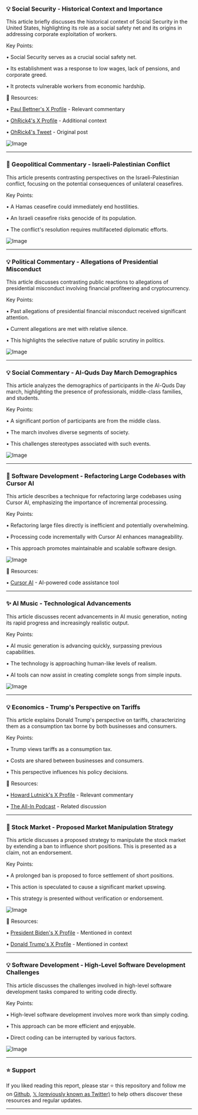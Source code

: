 ### 💡 Social Security - Historical Context and Importance

This article briefly discusses the historical context of Social Security in the United States, highlighting its role as a social safety net and its origins in addressing corporate exploitation of workers.


Key Points:

• Social Security serves as a crucial social safety net.


• Its establishment was a response to low wages, lack of pensions, and corporate greed.


• It protects vulnerable workers from economic hardship.



🔗 Resources:

• [Paul Bettner's X Profile](https://x.com/paulbettner) - Relevant commentary


• [OhRick4's X Profile](https://x.com/OhRick4) - Additional context


• [OhRick4's Tweet](https://x.com/OhRick4/status/1903889934638817445) - Original post


![Image](https://pbs.twimg.com/media/Gmx8RENaAAA31-j?format=jpg&name=small)


---

### 🤖 Geopolitical Commentary - Israeli-Palestinian Conflict

This article presents contrasting perspectives on the Israeli-Palestinian conflict, focusing on the potential consequences of unilateral ceasefires.


Key Points:

• A Hamas ceasefire could immediately end hostilities.


• An Israeli ceasefire risks genocide of its population.


• The conflict's resolution requires multifaceted diplomatic efforts.



![Image](https://pbs.twimg.com/media/Gmx_W_nakAAxgRf?format=jpg&name=small)


---

### 💡 Political Commentary - Allegations of Presidential Misconduct

This article discusses contrasting public reactions to allegations of presidential misconduct involving financial profiteering and cryptocurrency.


Key Points:

•  Past allegations of presidential financial misconduct received significant attention.


•  Current allegations are met with relative silence.


•  This highlights the selective nature of public scrutiny in politics.



![Image](https://pbs.twimg.com/media/Gmw77iZbEAAtgmR?format=jpg&name=small)


---

### 💡 Social Commentary - Al-Quds Day March Demographics

This article analyzes the demographics of participants in the Al-Quds Day march, highlighting the presence of professionals, middle-class families, and students.


Key Points:

• A significant portion of participants are from the middle class.


•  The march involves diverse segments of society.


• This challenges stereotypes associated with such events.



![Image](https://pbs.twimg.com/media/Gmxzf2ibAAABjad?format=jpg&name=small)


---

### 🚀 Software Development - Refactoring Large Codebases with Cursor AI

This article describes a technique for refactoring large codebases using Cursor AI, emphasizing the importance of incremental processing.


Key Points:

• Refactoring large files directly is inefficient and potentially overwhelming.


•  Processing code incrementally with Cursor AI enhances manageability.


• This approach promotes maintainable and scalable software design.



![Image](https://pbs.twimg.com/media/Gmw0biLWYAAdfcA?format=jpg&name=small)

🔗 Resources:

• [Cursor AI](https://x.com/cursor_ai) - AI-powered code assistance tool


---

### ✨ AI Music - Technological Advancements

This article discusses recent advancements in AI music generation, noting its rapid progress and increasingly realistic output.


Key Points:

• AI music generation is advancing quickly, surpassing previous capabilities.


•  The technology is approaching human-like levels of realism.


• AI tools can now assist in creating complete songs from simple inputs.


![Image](https://pbs.twimg.com/ext_tw_video_thumb/1903921125353988098/pu/img/uANVdNHYufL3x4ni.jpg)


---

### 💡 Economics - Trump's Perspective on Tariffs

This article explains Donald Trump's perspective on tariffs, characterizing them as a consumption tax borne by both businesses and consumers.


Key Points:

• Trump views tariffs as a consumption tax.


•  Costs are shared between businesses and consumers.


• This perspective influences his policy decisions.


🔗 Resources:

• [Howard Lutnick's X Profile](https://x.com/howardlutnick) - Relevant commentary


• [The All-In Podcast](https://x.com/theallinpod/status/1902839463971037593) - Related discussion


---

### 🚀 Stock Market - Proposed Market Manipulation Strategy

This article discusses a proposed strategy to manipulate the stock market by extending a ban to influence short positions.  This is presented as a claim, not an endorsement.


Key Points:

•  A prolonged ban is proposed to force settlement of short positions.


• This action is speculated to cause a significant market upswing.


• This strategy is presented without verification or endorsement.



![Image](https://pbs.twimg.com/media/GmxCj7iaUAAE5vH?format=png&name=small)

🔗 Resources:

• [President Biden's X Profile](https://x.com/POTUS) - Mentioned in context


• [Donald Trump's X Profile](https://x.com/realDonaldTrump) - Mentioned in context


---

### 💡 Software Development -  High-Level Software Development Challenges

This article discusses the challenges involved in high-level software development tasks compared to writing code directly.



Key Points:

• High-level software development involves more work than simply coding.


•  This approach can be more efficient and enjoyable.


•  Direct coding can be interrupted by various factors.



![Image](https://pbs.twimg.com/media/GmtFKrgaoAArOCu?format=jpg&name=small)


---

### ⭐️ Support

If you liked reading this report, please star ⭐️ this repository and follow me on [Github](https://github.com/Drix10), [𝕏 (previously known as Twitter)](https://x.com/DRIX_10_) to help others discover these resources and regular updates.

---